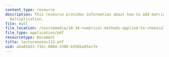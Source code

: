 ```yaml
---
content_type: resource
description: This resource provides information about how to add matrix and matrix/vector
  multiplication.
file: null
file_location: /coursemedia/10-34-numerical-methods-applied-to-chemical-engineering-fall-2005/aba81431732c08843308b356ba95ecfe_lecturenotes113.pdf
file_type: application/pdf
resourcetype: Document
title: lecturenotes113.pdf
uid: aba81431-732c-0884-3308-b356ba95ecfe
---
```

